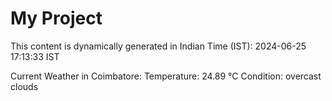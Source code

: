 # My Project

This content is dynamically generated in Indian Time (IST): 2024-06-25 17:13:33 IST


Current Weather in Coimbatore:
Temperature: 24.89 °C
Condition: overcast clouds
